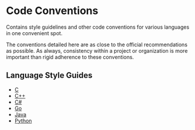 # Code Conventions
Contains style guidelines and other code conventions for various languages in one convenient spot.

The conventions detailed here are as close to the official recommendations as possible. As always, consistency within a project or organization is more important than rigid adherence to these conventions.

## Language Style Guides
- [C](https://github.com/eleniums/code-conventions/blob/master/c/style.md)
- [C++](https://github.com/eleniums/code-conventions/blob/master/cpp/style.md)
- [C#](https://github.com/eleniums/code-conventions/blob/master/csharp/style.md)
- [Go](https://github.com/eleniums/code-conventions/blob/master/go/style.md)
- [Java](https://github.com/eleniums/code-conventions/blob/master/java/style.md)
- [Python](https://github.com/eleniums/code-conventions/blob/master/python/style.md)
